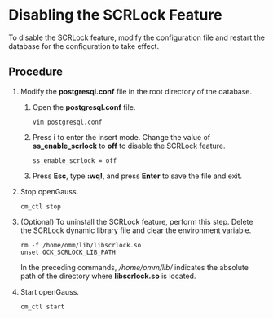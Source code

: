 # Disabling the SCRLock Feature<a name="EN-US_TOPIC_0000001734965157"></a>

To disable the SCRLock feature, modify the configuration file and restart the database for the configuration to take effect.

## Procedure<a name="en-us_topic_0000001685016672_section172821619113914"></a>

1.  Modify the  **postgresql.conf**  file in the root directory of the database.
    1.  Open the  **postgresql.conf**  file.

        ```
        vim postgresql.conf
        ```

    2.  Press  **i**  to enter the insert mode. Change the value of  **ss\_enable\_scrlock**  to  **off**  to disable the SCRLock feature.

        ```
        ss_enable_scrlock = off
        ```

    3.  Press  **Esc**, type  **:wq!**, and press  **Enter**  to save the file and exit.

2.  Stop openGauss.

    ```
    cm_ctl stop
    ```

3.  \(Optional\) To uninstall the SCRLock feature, perform this step. Delete the SCRLock dynamic library file and clear the environment variable.

    ```
    rm -f /home/omm/lib/libscrlock.so
    unset OCK_SCRLOCK_LIB_PATH
    ```

    In the preceding commands,  _/home/omm/lib/_  indicates the absolute path of the directory where  **libscrlock.so**  is located.

4.  Start openGauss.

    ```
    cm_ctl start
    ```

